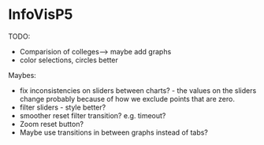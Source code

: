 # InfoVisP5				
TODO:
* Comparision of colleges--> maybe add graphs
* color selections, circles better

Maybes:
* fix inconsistencies on sliders between charts? - the values on the sliders change probably because of how we exclude points that are zero.
* filter sliders - style better?
* smoother reset filter transition? e.g. timeout?
* Zoom reset button?
* Maybe use transitions in between graphs instead of tabs?

